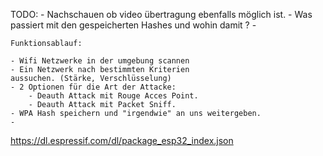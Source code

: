 TODO:
    - Nachschauen ob video übertragung ebenfalls  möglich ist. 
    - Was passiert mit den gespeicherten Hashes und wohin damit ?
    - 


    Funktionsablauf:

    - Wifi Netzwerke in der umgebung scannen
    - Ein Netzwerk nach bestimmten Kriterien 
    aussuchen. (Stärke, Verschlüsselung)
    - 2 Optionen für die Art der Attacke:
        - Deauth Attack mit Rouge Acces Point.
        - Deauth Attack mit Packet Sniff.
    - WPA Hash speichern und "irgendwie" an uns weitergeben.
    - 
https://dl.espressif.com/dl/package_esp32_index.json
